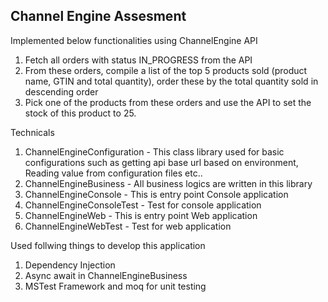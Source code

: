 ## Channel Engine Assesment
Implemented below functionalities using ChannelEngine API
1.	Fetch all orders with status IN_PROGRESS from the API 
2.	From these orders, compile a list of the top 5 products sold (product name, GTIN and total quantity), order these by the total quantity sold in descending order
3.	Pick one of the products from these orders and use the API to set the stock of this product to 25.

Technicals
1. ChannelEngineConfiguration - This class library used for basic configurations such as getting api base url based on environment, Reading value from configuration files etc..
2. ChannelEngineBusiness - All business logics are written in this library 
3. ChannelEngineConsole - This is entry point Console application
4. ChannelEngineConsoleTest - Test for console application
5. ChannelEngineWeb - This is entry point Web application
6. ChannelEngineWebTest - Test for web application

Used follwing things to develop this application
1. Dependency Injection
2. Async await in ChannelEngineBusiness
3. MSTest Framework and moq for unit testing
